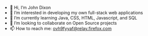 - 👋 Hi, I’m John Dixon
- 👀 I’m interested in developing my own full-stack web applications
- 🌱 I’m currently learning Java, CSS, HTML, Javascript, and SQL
- 💞️ I’m looking to collaborate on Open Source projects 
- 📫 How to reach me: ovh9fyyaf@relay.firefox.com

<!---
JCDixon/JCDixon is a ✨ special ✨ repository because its `README.md` (this file) appears on your GitHub profile.
You can click the Preview link to take a look at your changes.
--->
